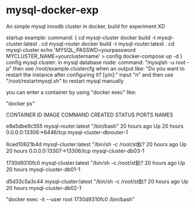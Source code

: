 # mysql-docker-exp
An simple mysql innodb cluster in docker, build for experiment XD

startup example:
command:
{
  cd mysql-cluster
  docker build -t mysql-cluster:latest .
  cd mysql-router
  docker build -t mysql-router:latest .
  cd mysql-cluster
  echo 'MYSQL_PASSWD=yourpassword
MYCLUSTER_NAME=yourclustername' > config
  docker-compose up -d
}
config mysql cluster:
  in mysql database node:
    command: "mysqlsh -u root -p" 
    then see /root/example.clustercfg
    when an output like: "Do you want to restart the instance after configuring it? [y/n]:"
    input "n"
    and then use "/root/restartmysql.sh" to restart mysql manually

you can enter a container by using "docker exec" like:

"docker ps"

CONTAINER ID   IMAGE                  COMMAND                  CREATED        STATUS        PORTS                      NAMES

e8a5dbe9c555   mysql-router:latest    "/bin/bash"               20 hours ago   Up 20 hours   0.0.0.0:13306->6446/tcp    mysql-cluster-dbrouter-1

6ced10621b4d   mysql-cluster:latest   "/bin/sh -c /root/st鈥?   20 hours ago   Up 20 hours   0.0.0.0:13307->13306/tcp   mysql-cluster-db03-1

1730d9310fc0   mysql-cluster:latest   "/bin/sh -c /root/st鈥?   20 hours ago   Up 20 hours                              mysql-cluster-db01-1

d5d33c5a3c44   mysql-cluster:latest   "/bin/sh -c /root/st鈥?   20 hours ago   Up 20 hours                              mysql-cluster-db02-1


"docker exec -it --user root 1730d9310fc0 /bin/bash"




